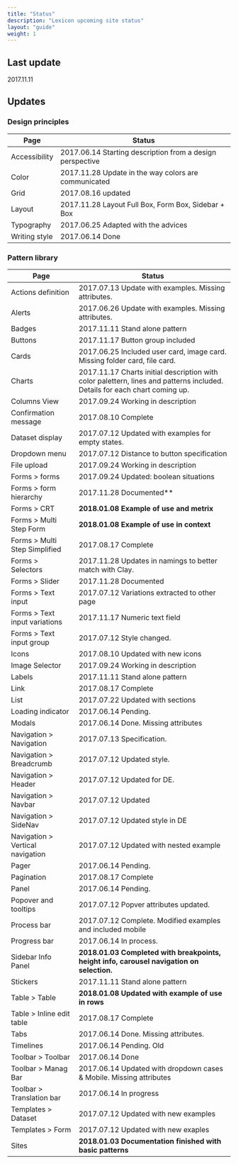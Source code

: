 ```yaml
---
title: "Status"
description: "Lexicon upcoming site status"
layout: "guide"
weight: 1
---
```


## Last update

2017.11.11

## Updates

### Design principles

| Page | Status |
| ---- | ----- |
| Accessibility | 2017.06.14 Starting description from a design perspective |
| Color | 2017.11.28 Update in the way colors are communicated |
| Grid | 2017.08.16 updated |
| Layout | 2017.11.28 Layout Full Box, Form Box, Sidebar + Box |
| Typography | 2017.06.25 Adapted with the advices |
| Writing style | 2017.06.14 Done |

### Pattern library

| Page | Status |
| ---- | ----- |
| Actions definition | 2017.07.13 Update with examples. Missing attributes. |
| Alerts | 2017.06.26 Update with examples. Missing attributes. |
| Badges | 2017.11.11 Stand alone pattern |
| Buttons | 2017.11.17 Button group included |
| Cards | 2017.06.25 Included user card, image card. Missing folder card, file card. |
| Charts | 2017.11.17 Charts initial description with color palettern, lines and patterns included. Details for each chart coming up. |
| Columns View | 2017.09.24 Working in description |
| Confirmation message | 2017.08.10 Complete |
| Dataset display | 2017.07.12 Updated with examples for empty states. |
| Dropdown menu | 2017.07.12 Distance to button specification |
| File upload | 2017.09.24 Working in description |
| Forms > forms | 2017.09.24 Updated: boolean situations |
| Forms > form hierarchy | 2017.11.28 Documented** |
| Forms > CRT | **2018.01.08 Example of use and metrix** |
| Forms > Multi Step Form | **2018.01.08 Example of use in context** |
| Forms > Multi Step Simplified | 2017.08.17 Complete |
| Forms > Selectors | 2017.11.28 Updates in namings to better match with Clay. |
| Forms > Slider | 2017.11.28 Documented |
| Forms > Text input | 2017.07.12 Variations extracted to other page |
| Forms > Text input variations | 2017.11.17 Numeric text field |
| Forms > Text input group | 2017.07.12 Style changed. |
| Icons | 2017.08.10 Updated with new icons |
| Image Selector | 2017.09.24 Working in description |
| Labels | 2017.11.11 Stand alone pattern |
| Link | 2017.08.17 Complete |
| List | 2017.07.22 Updated with sections |
| Loading indicator | 2017.06.14 Pending. |
| Modals | 2017.06.14 Done. Missing attributes |
| Navigation > Navigation | 2017.07.13 Specification. |
| Navigation > Breadcrumb | 2017.07.12 Updated style. |
| Navigation > Header | 2017.07.12 Updated for DE. |
| Navigation > Navbar | 2017.07.12 Updated |
| Navigation > SideNav | 2017.07.12 Updated style in DE |
| Navigation > Vertical navigation | 2017.07.12 Updated with nested example |
| Pager | 2017.06.14 Pending. |
| Pagination | 2017.08.17 Complete |
| Panel | 2017.06.14 Pending. |
| Popover and tooltips | 2017.07.12 Popver attributes updated. |
| Process bar | 2017.07.12 Complete. Modified examples and included mobile |
| Progress bar | 2017.06.14 In process. |
| Sidebar Info Panel | **2018.01.03 Completed with breakpoints, height info, carousel navigation on selection.** |
| Stickers | 2017.11.11 Stand alone pattern |
| Table > Table | **2018.01.08 Updated with example of use in rows** |
| Table > Inline edit table | 2017.08.17 Complete |
| Tabs | 2017.06.14 Done. Missing attributes. |
| Timelines | 2017.06.14 Pending. Old |
| Toolbar > Toolbar | 2017.06.14 Done |
| Toolbar > Manag Bar | 2017.06.14 Updated with dropdown cases & Mobile. Missing attributes |
| Toolbar > Translation bar | 2017.06.14 In progress |
| Templates > Dataset | 2017.07.12 Updated with new examples |
| Templates > Form | 2017.07.12 Updated with new exaples |
| Sites | **2018.01.03 Documentation finished with basic patterns** |
